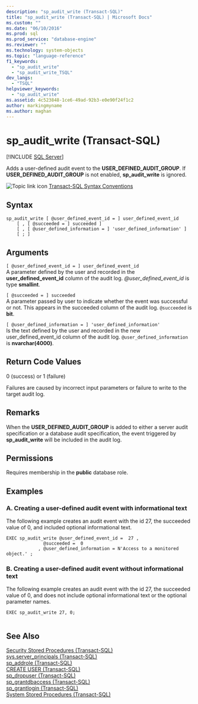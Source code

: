```yaml
---
description: "sp_audit_write (Transact-SQL)"
title: "sp_audit_write (Transact-SQL) | Microsoft Docs"
ms.custom: ""
ms.date: "06/10/2016"
ms.prod: sql
ms.prod_service: "database-engine"
ms.reviewer: ""
ms.technology: system-objects
ms.topic: "language-reference"
f1_keywords: 
  - "sp_audit_write"
  - "sp_audit_write_TSQL"
dev_langs: 
  - "TSQL"
helpviewer_keywords: 
  - "sp_audit_write"
ms.assetid: 4c523848-1ce6-49ad-92b3-e0e90f24f1c2
author: markingmyname
ms.author: maghan
---
```

# sp_audit_write (Transact-SQL)
[!INCLUDE [SQL Server](../../includes/applies-to-version/sqlserver.md)]

  Adds a user-defined audit event to the **USER_DEFINED_AUDIT_GROUP**. If **USER_DEFINED_AUDIT_GROUP** is not enabled, **sp_audit_write** is ignored.  
  
 ![Topic link icon](../../database-engine/configure-windows/media/topic-link.gif "Topic link icon") [Transact-SQL Syntax Conventions](../../t-sql/language-elements/transact-sql-syntax-conventions-transact-sql.md)  
  
## Syntax  
  
```  
sp_audit_write [ @user_defined_event_id = ] user_defined_event_id
    [ , [ @succeeded = ] succeeded ]
    [ , [ @user_defined_information = ] 'user_defined_information' ]
    [ ; ]
```  
  
## Arguments  
 `[ @user_defined_event_id = ] user_defined_event_id`  
 A parameter defined by the user and recorded in the **user_defined_event_id** column of the audit log. *\@user_defined_event_id* is type **smallint**.  
  
 `[ @succeeded = ] succeeded`  
 A parameter passed by user to indicate whether the event was successful or not. This appears in the succeeded column of the audit log. `@succeeded` is **bit**.  
  
 `[ @user_defined_information = ] 'user_defined_information'`  
 Is the text defined by the user and recorded in the new user_defined_event_id column of the audit log. `@user_defined_information` is **nvarchar(4000)**.  
  
## Return Code Values  
 0 (success) or 1 (failure)  
  
 Failures are caused by incorrect input parameters or failure to write to the target audit log.  
  
## Remarks  
 When the **USER_DEFINED_AUDIT_GROUP** is added to either a server audit specification or a database audit specification, the event triggered by **sp_audit_write** will be included in the audit log.  
  
## Permissions  
 Requires membership in the **public** database role.  
  
## Examples  
  
### A. Creating a user-defined audit event with informational text  
 The following example creates an audit event with the id 27, the succeeded value of 0, and included optional informational text.  
  
```  
EXEC sp_audit_write @user_defined_event_id =  27 ,   
              @succeeded =  0   
            , @user_defined_information = N'Access to a monitored object.' ;  
```  
  
### B.  Creating a user-defined audit event without informational text  
 The following example creates an audit event with the id 27, the succeeded value of 0, and does not include optional informational text or the optional parameter names.  
  
```  
EXEC sp_audit_write 27, 0;  
  
```  
  
## See Also  
 [Security Stored Procedures &#40;Transact-SQL&#41;](../../relational-databases/system-stored-procedures/security-stored-procedures-transact-sql.md)   
 [sys.server_principals &#40;Transact-SQL&#41;](../../relational-databases/system-catalog-views/sys-server-principals-transact-sql.md)   
 [sp_addrole &#40;Transact-SQL&#41;](../../relational-databases/system-stored-procedures/sp-addrole-transact-sql.md)   
 [CREATE USER &#40;Transact-SQL&#41;](../../t-sql/statements/create-user-transact-sql.md)   
 [sp_dropuser &#40;Transact-SQL&#41;](../../relational-databases/system-stored-procedures/sp-dropuser-transact-sql.md)   
 [sp_grantdbaccess &#40;Transact-SQL&#41;](../../relational-databases/system-stored-procedures/sp-grantdbaccess-transact-sql.md)   
 [sp_grantlogin &#40;Transact-SQL&#41;](../../relational-databases/system-stored-procedures/sp-grantlogin-transact-sql.md)   
 [System Stored Procedures &#40;Transact-SQL&#41;](../../relational-databases/system-stored-procedures/system-stored-procedures-transact-sql.md)  
  
  
